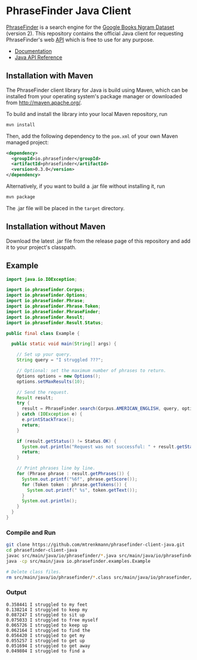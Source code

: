 # PhraseFinder Java Client

[PhraseFinder](http://phrasefinder.io) is a search engine for the [Google Books Ngram Dataset](http://storage.googleapis.com/books/ngrams/books/datasetsv2.html) (version 2). This repository contains the official Java client for requesting PhraseFinder's web [API](http://phrasefinder.io/api) which is free to use for any purpose.

* [Documentation](http://phrasefinder.io/documentation)
* [Java API Reference](https://mtrenkmann.github.io/phrasefinder-client-java/)

## Installation with Maven

The PhraseFinder client library for Java is build using Maven, which can be installed from your operating system's package manager or downloaded from <http://maven.apache.org/>.

To build and install the library into your local Maven repository, run

```sh
mvn install
```

Then, add the following dependency to the `pom.xml` of your own Maven managed project:

```xml
<dependency>
  <groupId>io.phrasefinder</groupId>
  <artifactId>phrasefinder</artifactId>
  <version>0.3.0</version>
</dependency>
```

Alternatively, if you want to build a .jar file without installing it, run

```sh
mvn package
```

The .jar file will be placed in the `target` directory.

## Installation without Maven

Download the latest .jar file from the release page of this repository and add it to your
project's classpath.


## Example

```java
import java.io.IOException;

import io.phrasefinder.Corpus;
import io.phrasefinder.Options;
import io.phrasefinder.Phrase;
import io.phrasefinder.Phrase.Token;
import io.phrasefinder.PhraseFinder;
import io.phrasefinder.Result;
import io.phrasefinder.Result.Status;

public final class Example {

  public static void main(String[] args) {

    // Set up your query.
    String query = "I struggled ???";

    // Optional: set the maximum number of phrases to return.
    Options options = new Options();
    options.setMaxResults(10);

    // Send the request.
    Result result;
    try {
      result = PhraseFinder.search(Corpus.AMERICAN_ENGLISH, query, options);
    } catch (IOException e) {
      e.printStackTrace();
      return;
    }

    if (result.getStatus() != Status.OK) {
      System.out.println("Request was not successful: " + result.getStatus());
      return;
    }

    // Print phrases line by line.
    for (Phrase phrase : result.getPhrases()) {
      System.out.printf("%6f", phrase.getScore());
      for (Token token : phrase.getTokens()) {
        System.out.printf(" %s", token.getText());
      }
      System.out.println();
    }
  }
}
```

### Compile and Run

```sh
git clone https://github.com/mtrenkmann/phrasefinder-client-java.git
cd phrasefinder-client-java
javac src/main/java/io/phrasefinder/*.java src/main/java/io/phrasefinder/examples/Example.java
java -cp src/main/java io.phrasefinder.examples.Example

# Delete class files.
rm src/main/java/io/phrasefinder/*.class src/main/java/io/phrasefinder/examples/Example.class
```

### Output

```
0.358441 I struggled to my feet
0.138214 I struggled to keep my
0.087247 I struggled to sit up
0.075033 I struggled to free myself
0.065726 I struggled to keep up
0.062164 I struggled to find the
0.056420 I struggled to get my
0.055257 I struggled to get up
0.051694 I struggled to get away
0.049804 I struggled to find a
```
